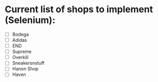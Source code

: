 # Current list of shops to implement (Selenium):
-	[ ] Bodega
-	[ ] Adidas
-	[ ] END
-	[ ] Supreme
-	[ ] Overkill
-	[ ] Sneakersnstuff
-	[ ] Hanon Shop
-	[ ] Haven
